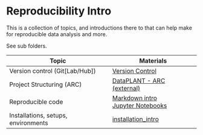 # Reproducibility Intro

This is a collection of topics, and introductions
there to that can help make for reproducible data
analysis and more.

See sub folders.

Topic | Materials
---------|----------
Version control (Git[Lab/Hub]) | [Version Control](./version_control_intro)
Project Structuring (ARC) | [DataPLANT - ARC (external)](https://github.com/nfdi4plants/Quickstart)
Reproducible code | [Markdown intro](./markdown_intro/) <br> [Jupyter Notebooks](./jupyter_intro/)
Installations, setups, environments | [installation_intro](./installation_intro/)
